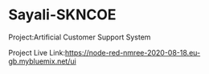 # Sayali-SKNCOE
Project:Artificial Customer Support System






Project Live Link:https://node-red-nmree-2020-08-18.eu-gb.mybluemix.net/ui
